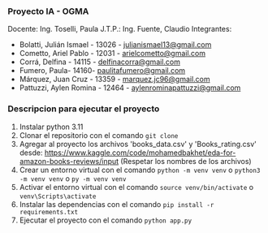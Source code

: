 ### Proyecto IA - OGMA

Docente: Ing. Toselli, Paula
J.T.P.: Ing. Fuente, Claudio
Integrantes:
-   Bolatti, Julián Ismael - 13026 - julianismael13@gmail.com
-   Cometto, Ariel Pablo - 12031 - arielcometto@gmail.com
-   Corrá, Delfina - 14115 - delfinacorra@gmail.com
-   Fumero, Paula- 14160- paulitafumero@gmail.com
-   Márquez, Juan Cruz - 13359 - marquez.jc96@gmail.com
-   Pattuzzi, Aylen Romina - 12464 - aylenrominapattuzzi@gmail.com


### Descripcion para ejecutar el proyecto

1.  Instalar python 3.11
2.  Clonar el repositorio con el comando `git clone`
3.  Agregar al proyecto los archivos 'books_data.csv' y 'Books_rating.csv' desde: https://www.kaggle.com/code/mohamedbakhet/eda-for-amazon-books-reviews/input (Respetar los nombres de los archivos)
4.  Crear un entorno virtual con el comando `python -m venv venv` o `python3 -m venv venv` o `py -m venv venv`
5.  Activar el entorno virtual con el comando `source venv/bin/activate` o `venv\Scripts\activate`
6.  Instalar las dependencias con el comando `pip install -r requirements.txt`
7.  Ejecutar el proyecto con el comando `python app.py` 


